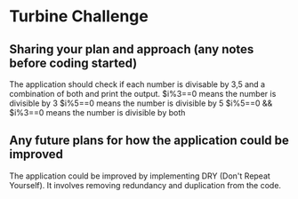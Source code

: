 # Turbine Challenge

## Sharing your plan and approach (any notes before coding started)
The application should check if each number is divisable by 3,5 and a combination of both and print the output.
$i%3==0 means the number is divisible by 3
$i%5==0 means the number is divisible by 5
$i%5==0 && $i%3==0 means the number is divisible by both

##  Any future plans for how the application could be improved

The application could be improved by implementing DRY (Don't Repeat Yourself). It involves removing redundancy and duplication from the code.
